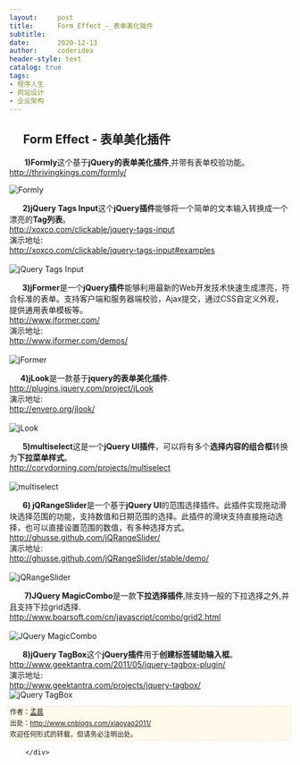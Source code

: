 ```yaml
---
layout:     post
title:      Form_Effect_-_表单美化插件
subtitle:   
date:       2020-12-13
author:     coderidea
header-style: text
catalog: true
tags:
- 程序人生
- 网站设计
- 企业架构
--- 
```

<div class="postBody">
			<div id="cnblogs_post_body" class="blogpost-body"><h2>     Form Effect - 表单美化插件</h2>
<p></p>
<div>      <strong> 1)Formly</strong>这个基于<strong>jQuery的表单美化插件</strong>,并带有表单校验功能。</div>
<div>
<div>
<div><a href="http://thrivingkings.com/formly/">http://thrivingkings.com/formly/</a></div>
</div>
<div>
<div></div>
</div>
</div>
<p></p>
<div><img src="http://www.open-lib.com/attachment/2011-05/16-23-6-28a.jpg" alt="Formly" /></div>
<div>
<p></p>
<p></p>
<p></p>
<div>
<div>      <strong>2)jQuery Tags Input</strong>这个<strong>jQuery插件</strong>能够将一个简单的文本输入转换成一个漂亮的<strong>Tag列表</strong>。</div>
<div>
<div>
<div><a href="http://xoxco.com/clickable/jquery-tags-input">http://xoxco.com/clickable/jquery-tags-input</a></div>
</div>
<div>
<div>演示地址:</div>
<div><a href="http://xoxco.com/clickable/jquery-tags-input#examples">http://xoxco.com/clickable/jquery-tags-input#examples</a></div>
</div>
<div>
<div></div>
</div>
</div>
<br /><div><img src="http://www.open-lib.com/attachment/2011-04/18-16-38-10c.jpg" alt="jQuery Tags Input" /></div>
<div>
<p></p>
<p></p>
<p></p>
<div>     <strong> 3)jFormer</strong>是一个<strong>jQuery插件</strong>能够利用最新的Web开发技术快速生成漂亮，符合标准的表单。支持客户端和服务器端校验，Ajax提交，通过CSS自定义外观，提供通用表单模板等。</div>
<div>
<div>
<div><a href="http://www.jformer.com/">http://www.jformer.com/</a></div>
</div>
<div>
<div>演示地址:</div>
<div><a href="http://www.jformer.com/demos/">http://www.jformer.com/demos/</a></div>
</div>
</div>
<br /><div><img src="http://www.open-lib.com/attachment/2011-03/07-9-4-18a.jpg" alt="jFormer" /></div>
<div>
<p></p>
<p></p>
<p></p>
<div>     <strong>4)jLook</strong>是一款基于<strong>jquery的表单美化插件</strong>.</div>
<div>
<div>
<div><a href="http://plugins.jquery.com/project/jLook">http://plugins.jquery.com/project/jLook</a></div>
</div>
<div>
<div>演示地址:</div>
<div><a href="http://envero.org/jlook/">http://envero.org/jlook/</a></div>
</div>
<div>
<div></div>
</div>
</div>
<br /><div><img src="http://www.open-lib.com/attachment/2010-12/05-10-46-42c.jpg" alt="jLook" /></div>
<div>
<p></p>
<p></p>
<p></p>
<div>      <strong>5)multiselect</strong>这是一个<strong>jQuery UI插件</strong>，可以将有多个<strong>选择内容的组合框</strong>转换为<strong>下拉菜单样式</strong>。</div>
<div>
<div>
<div><a href="http://corydorning.com/projects/multiselect">http://corydorning.com/projects/multiselect</a></div>
</div>
</div>
<br /><div><img src="http://www.open-lib.com/attachment/2011-10/19-21-58-37d.jpg" alt="multiselect" /></div>
<div>
<p></p>
<p></p>
<p></p>
<div>      <strong>6) jQRangeSlider</strong>是一个基于<strong>jQuery UI</strong>的范围选择插件。此插件实现拖动滑块选择范围的功能，支持数值和日期范围的选择。此插件的滑块支持直接拖动选择，也可以直接设置范围的数值，有多种选择方式。</div>
<div>
<div>
<div><a href="http://ghusse.github.com/jQRangeSlider/">http://ghusse.github.com/jQRangeSlider/</a></div>
</div>
<div>
<div>演示地址:</div>
<div><a href="http://ghusse.github.com/jQRangeSlider/stable/demo/">http://ghusse.github.com/jQRangeSlider/stable/demo/</a></div>
</div>
</div>
<br /><div><img src="http://www.open-lib.com/attachment/2011-08/15-14-35-8i.jpg" alt="jQRangeSlider" /></div>
<div>
<p></p>
<p></p>
<p></p>
<div>      <strong> 7)JQuery MagicCombo</strong>是一款<strong>下拉选择插件</strong>,除支持一般的下拉选择之外,并且支持下拉grid选择.</div>
<div>
<div>
<div><a href="http://www.boarsoft.com/cn/javascript/combo/grid2.html">http://www.boarsoft.com/cn/javascript/combo/grid2.html</a></div>
</div>
</div>
<br /><div><img src="http://www.open-lib.com/attachment/2011-08/15-14-17-34b.jpg" alt="JQuery MagicCombo" /></div>
<div>
<p></p>
<div>
<div>      <strong>8)jQuery TagBox</strong>这个<strong>jQuery插件</strong>用于<strong>创建标签辅助输入框</strong>。</div>
<div>
<div>
<div><a href="http://www.geektantra.com/2011/05/jquery-tagbox-plugin/">http://www.geektantra.com/2011/05/jquery-tagbox-plugin/</a></div>
</div>
<div>
<div>演示地址:</div>
<div><a href="http://www.geektantra.com/projects/jquery-tagbox/">http://www.geektantra.com/projects/jquery-tagbox/</a></div>
</div>
<div>
<div></div>
</div>
</div>
<div><img src="http://www.open-lib.com/attachment/2011-08/01-11-7-23d.jpg" alt="jQuery TagBox" /></div>


<div id="ckepop">
<div></div>
<div style="clear:both;"></div>
</div>
<div>
<p id="PSignature" style="line-height:20px;background:#FFFAEA no-repeat 2% 50%;font-size:12px;border:#e0e0e0 1px dashed;">作者：<a href="http://www.cnblogs.com/xiaoyao2011/">孟晨</a> <br /> 出处：<a href="http://www.cnblogs.com/xiaoyao2011/">http://www.cnblogs.com/xiaoyao2011/</a> <br />欢迎任何形式的转载，但请务必注明出处。</p>
</div>
</div>
</div>
</div>
</div>
</div>
</div>
</div>
</div>
</div></div><div id="MySignature"></div>
<div class="clear"></div>
<div id="blog_post_info_block">
<div id="BlogPostCategory"></div>
<div id="EntryTag"></div>
<div id="blog_post_info">
</div>
<div class="clear"></div>
<div id="post_next_prev"></div>
</div>


		</div>
